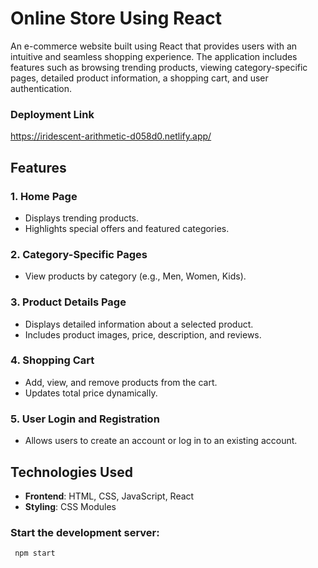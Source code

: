 # Online Store Using React

An e-commerce website built using React that provides users with an intuitive and seamless shopping experience. The application includes features such as browsing trending products, viewing category-specific pages, detailed product information, a shopping cart, and user authentication.



### Deployment Link

  https://iridescent-arithmetic-d058d0.netlify.app/
  


## Features

### 1. **Home Page**
   - Displays trending products.
   - Highlights special offers and featured categories.

### 2. **Category-Specific Pages**
   - View products by category (e.g., Men, Women, Kids).

### 3. **Product Details Page**
   - Displays detailed information about a selected product.
   - Includes product images, price, description, and reviews.

### 4. **Shopping Cart**
   - Add, view, and remove products from the cart.
   - Updates total price dynamically.

### 5. **User Login and Registration**
   - Allows users to create an account or log in to an existing account.
   


## Technologies Used

- **Frontend**: HTML, CSS, JavaScript, React
- **Styling**: CSS Modules 


###  Start the development server:
  ```bash
   npm start
   ```



